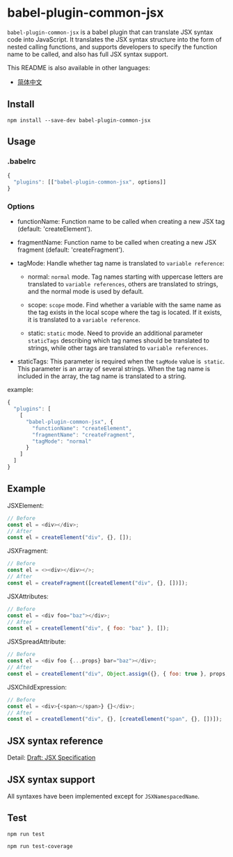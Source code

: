 
# babel-plugin-common-jsx
`babel-plugin-common-jsx` is a babel plugin that can translate JSX syntax code into JavaScript. It translates the JSX syntax structure into the form of nested calling functions, and supports developers to specify the function name to be called, and also has full JSX syntax support.

This README is also available in other languages:

 * [简体中文](https://github.com/forek/babel-plugin-common-jsx/blob/master/README.zh.md) 

## Install
```
npm install --save-dev babel-plugin-common-jsx
```

## Usage
### .babelrc
```javascript
{
  "plugins": [["babel-plugin-common-jsx", options]]
}
```

### Options
* functionName: Function name to be called when creating a new JSX tag (default: 'createElement').

* fragmentName: Function name to be called when creating a new JSX fragment (default: 'createFragment').

* tagMode: Handle whether tag name is translated to `variable reference`:

  * normal: `normal` mode. Tag names starting with uppercase letters are translated to `variable references`, others are translated to strings, and the normal mode is used by default.
  
  * scope: `scope` mode. Find whether a variable with the same name as the tag exists in the local scope where the tag is located. If it exists, it is translated to a `variable reference`.

  * static: `static` mode. Need to provide an additional parameter `staticTags` describing which tag names should be translated to strings, while other tags are translated to `variable references`.

* staticTags: This parameter is required when the `tagMode` value is` static`. This parameter is an array of several strings. When the tag name is included in the array, the tag name is translated to a string.

example: 
```javascript
{
  "plugins": [
    [
      "babel-plugin-common-jsx", {
        "functionName": "createElement",
        "fragmentName": "createFragment",
        "tagMode": "normal"
      }
    ]
  ]
}

```

## Example
JSXElement:
```javascript
// Before
const el = <div></div>;
// After
const el = createElement("div", {}, []);
```

JSXFragment:
```javascript
// Before
const el = <><div></div></>;
// After
const el = createFragment([createElement("div", {}, [])]);
```

JSXAttributes:
```javascript
// Before
const el = <div foo="baz"></div>;
// After
const el = createElement("div", { foo: "baz" }, []);
```

JSXSpreadAttribute:
```javascript
// Before
const el = <div foo {...props} bar="baz"></div>;
// After
const el = createElement("div", Object.assign({}, { foo: true }, props, { bar: "baz" }), []);
```

JSXChildExpression:
```javascript
// Before
const el = <div>{<span></span>} {}</div>;
// After
const el = createElement("div", {}, [createElement("span", {}, [])]);
```

## JSX syntax reference
Detail: [Draft: JSX Specification](https://facebook.github.io/jsx/)

## JSX syntax support
All syntaxes have been implemented except for `JSXNamespacedName`.

## Test
```shell
npm run test
```

```shell
npm run test-coverage
```